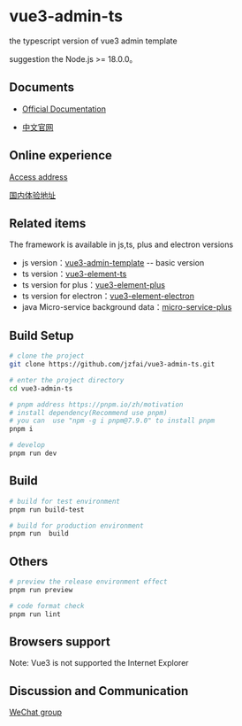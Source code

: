 # vue3-admin-ts

the typescript version of  vue3 admin template  

suggestion the Node.js >= 18.0.0。


## Documents

- [Official Documentation](https://github.jzfai.top/vue3-admin-doc/)

- [中文官网](https://github.jzfai.top/vue3-admin-cn-doc/)



## Online experience

[Access address](https://github.jzfai.top/vue3-admin-ts)

[国内体验地址](https://github.jzfai.top/vue3-admin-ts)



## Related items

The framework is available in js,ts, plus and electron versions
- js version：[vue3-admin-template](https://github.com/jzfai/vue3-admin-template.git) -- basic version
- ts version：[vue3-element-ts](https://github.com/jzfai/vue3-admin-ts.git)
- ts version for plus：[vue3-element-plus](https://github.com/jzfai/vue3-admin-plus.git)
- ts version for electron：[vue3-element-electron](https://github.com/jzfai/vue3-admin-electron.git)
- java Micro-service background data：[micro-service-plus](https://github.com/jzfai/micro-service-plus)


## Build Setup

```bash
# clone the project
git clone https://github.com/jzfai/vue3-admin-ts.git

# enter the project directory
cd vue3-admin-ts

# pnpm address https://pnpm.io/zh/motivation
# install dependency(Recommend use pnpm)
# you can  use "npm -g i pnpm@7.9.0" to install pnpm 
pnpm i

# develop
pnpm run dev
```


## Build

```bash
# build for test environment
pnpm run build-test

# build for production environment
pnpm run  build
```

## Others

```bash
# preview the release environment effect
pnpm run preview

# code format check
pnpm run lint

```


## Browsers support

Note: Vue3 is not supported the Internet Explorer


## Discussion and Communication
[WeChat group](https://github.jzfai.top/file/images/wx-groud.png)



